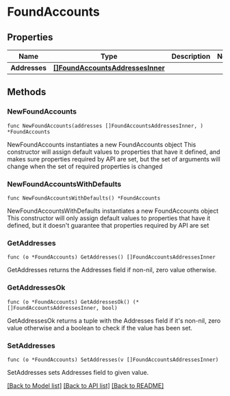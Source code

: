 # FoundAccounts

## Properties

Name | Type | Description | Notes
------------ | ------------- | ------------- | -------------
**Addresses** | [**[]FoundAccountsAddressesInner**](FoundAccountsAddressesInner.md) |  | 

## Methods

### NewFoundAccounts

`func NewFoundAccounts(addresses []FoundAccountsAddressesInner, ) *FoundAccounts`

NewFoundAccounts instantiates a new FoundAccounts object
This constructor will assign default values to properties that have it defined,
and makes sure properties required by API are set, but the set of arguments
will change when the set of required properties is changed

### NewFoundAccountsWithDefaults

`func NewFoundAccountsWithDefaults() *FoundAccounts`

NewFoundAccountsWithDefaults instantiates a new FoundAccounts object
This constructor will only assign default values to properties that have it defined,
but it doesn't guarantee that properties required by API are set

### GetAddresses

`func (o *FoundAccounts) GetAddresses() []FoundAccountsAddressesInner`

GetAddresses returns the Addresses field if non-nil, zero value otherwise.

### GetAddressesOk

`func (o *FoundAccounts) GetAddressesOk() (*[]FoundAccountsAddressesInner, bool)`

GetAddressesOk returns a tuple with the Addresses field if it's non-nil, zero value otherwise
and a boolean to check if the value has been set.

### SetAddresses

`func (o *FoundAccounts) SetAddresses(v []FoundAccountsAddressesInner)`

SetAddresses sets Addresses field to given value.



[[Back to Model list]](../README.md#documentation-for-models) [[Back to API list]](../README.md#documentation-for-api-endpoints) [[Back to README]](../README.md)


